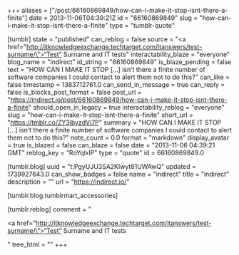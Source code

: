 +++
aliases = ["/post/66160869849/how-can-i-make-it-stop-isnt-there-a-finite"]
date = 2013-11-06T04:39:21Z
id = "66160869849"
slug = "how-can-i-make-it-stop-isnt-there-a-finite"
type = "tumblr-quote"

[tumblr]
state = "published"
can_reblog = false
source = "<a href=\"http://itknowledgeexchange.techtarget.com/itanswers/test-surname/\">“Test” Surname and IT tests</a>"
interactability_blaze = "everyone"
blog_name = "indirect"
id_string = "66160869849"
is_blaze_pending = false
text = "HOW CAN I MAKE IT STOP […] isn&rsquo;t there a finite number of software companies I could contact to alert them not to do this?"
can_like = false
timestamp = 1383712761.0
can_send_in_message = true
can_reply = false
is_blocks_post_format = false
post_url = "https://indirect.io/post/66160869849/how-can-i-make-it-stop-isnt-there-a-finite"
should_open_in_legacy = true
interactability_reblog = "everyone"
slug = "how-can-i-make-it-stop-isnt-there-a-finite"
short_url = "https://tmblr.co/ZY3jbyzdVi7P"
summary = "HOW CAN I MAKE IT STOP […] isn’t there a finite number of software companies I could contact to alert them not to do this?"
note_count = 0.0
format = "markdown"
display_avatar = true
is_blazed = false
can_blaze = false
date = "2013-11-06 04:39:21 GMT"
reblog_key = "RoYqlxlP"
type = "quote"
id = 66160869849.0

[tumblr.blog]
uuid = "t:PgyUJU3SA2Klwyt81UWAwQ"
updated = 1739927643.0
can_show_badges = false
name = "indirect"
title = "indirect"
description = ""
url = "https://indirect.io/"

[tumblr.blog.tumblrmart_accessories]

[tumblr.reblog]
comment = "<p><a href=\"http://itknowledgeexchange.techtarget.com/itanswers/test-surname/\">“Test” Surname and IT tests</a></p>"
tree_html = ""
+++
